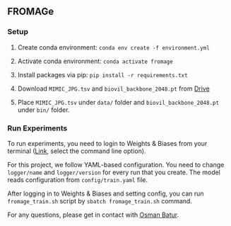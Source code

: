 ## FROMAGe

### Setup

1. Create conda environment: `conda env create -f environment.yml`

2. Activate conda environment: `conda activate fromage`

3. Install packages via pip: `pip install -r requirements.txt`

4. Download `MIMIC_JPG.tsv` and `biovil_backbone_2048.pt` from [Drive](https://drive.google.com/drive/u/0/folders/1w-JpJGtBCEgXpAdbm4qmdvE8EGjo-KkZ)

5. Place `MIMIC_JPG.tsv` under `data/` folder and `biovil_backbone_2048.pt` under `bin/` folder.

### Run Experiments

To run experiments, you need to login to Weights & Biases from your terminal ([Link](https://docs.wandb.ai/quickstart#2-log-in-to-wb), select the command line option).

For this project, we follow YAML-based configuration. You need to change `logger/name` and `logger/version` for every run that you create. The model reads configuration from `config/train.yaml` file.

After logging in to Weights & Biases and setting config, you can run `fromage_train.sh` script by `sbatch fromage_train.sh` command.

For any questions, please get in contact with [Osman Batur](mailto:osmanbaturince@gmail.com).